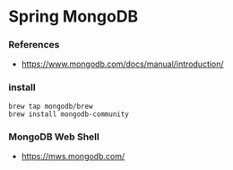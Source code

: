 # Spring MongoDB

### References

- https://www.mongodb.com/docs/manual/introduction/

### install

~~~
brew tap mongodb/brew
brew install mongodb-community
~~~


### MongoDB Web Shell

- https://mws.mongodb.com/